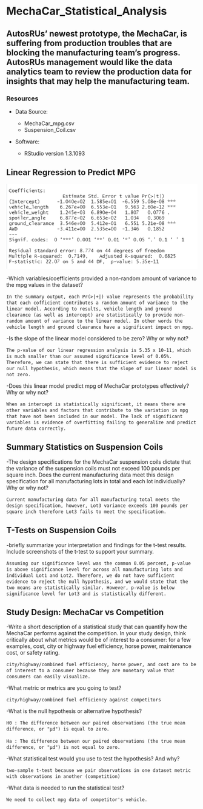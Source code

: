 # MechaCar_Statistical_Analysis

## AutosRUs’ newest prototype, the MechaCar, is suffering from production troubles that are blocking the manufacturing team’s progress. AutosRUs management would like the data analytics team to review the production data for insights that may help the manufacturing team.

### Resources

- Data Source: 
	- MechaCar_mpg.csv
	- Suspension_Coil.csv

- Software:
	- RStudio version 1.3.1093


## Linear Regression to Predict MPG
![alt text](https://github.com/Yunaka1269/MechaCar_Statistical_Analysis/blob/main/pic/linear_reg.PNG "Linear_Reg")

-Which variables/coefficients provided a non-random amount of variance to the mpg values in the dataset?

	In the summary output, each Pr(>|+|) value represents the probability that each cofficient contributes a random amount of variance to the linear model. According to results, vehicle length and ground clearance (as well as intercept) are statistically to provide non-random amount of variance to the linear model. In other words the vehicle length and ground clearance have a significant impact on mpg.

-Is the slope of the linear model considered to be zero? Why or why not?

	The p-value of our linear regression analysis is 5.35 x 10-11, which is much smaller than our assumed significance level of 0.05%. Therefore, we can state that there is sufficient evidence to reject our null hypothesis, which means that the slope of our linear model is not zero.

-Does this linear model predict mpg of MechaCar prototypes effectively? Why or why not?

	When an intercept is statistically significant, it means there are other variables and factors that contribute to the variation in mpg that have not been included in our model. The lack of significant variables is evidence of overfitting failing to generalize and predict future data correctly. 

## Summary Statistics on Suspension Coils
-The design specifications for the MechaCar suspension coils dictate that the variance of the suspension coils must not exceed 100 pounds per square inch. Does the current manufacturing data meet this design specification for all manufacturing lots in total and each lot individually? Why or why not?

	Current manufacturing data for all manufacturing total meets the design specification, however, Lot3 variance exceeds 100 pounds per square inch therefore Lot3 fails to meet the specification. 

## T-Tests on Suspension Coils
-briefly summarize your interpretation and findings for the t-test results. Include screenshots of the t-test to support your summary.

	Assuming our significance level was the common 0.05 percent, p-value is above significance level for across all manufacturing lots and individual Lot1 and Lot2. Therefore, we do not have sufficient evidence to reject the null hypothesis, and we would state that the two means are statistically similar. However, p-value is below significance level for Lot3 and is statistically different.

## Study Design: MechaCar vs Competition
-Write a short description of a statistical study that can quantify how the MechaCar performs against the competition. In your study design, think critically about what metrics would be of interest to a consumer: for a few examples, cost, city or highway fuel efficiency, horse power, maintenance cost, or safety rating.

	city/highway/combined fuel efficiency, horse power, and cost are to be of interest to a consumer because they are monetary value that consumers can easily visualize.  

-What metric or metrics are you going to test?

	city/highway/combined fuel efficiency against competitors

-What is the null hypothesis or alternative hypothesis?

	H0 : The difference between our paired observations (the true mean difference, or "μd") is equal to zero.
	
	Ha : The difference between our paired observations (the true mean difference, or "μd") is not equal to zero.

-What statistical test would you use to test the hypothesis? And why?

	two-sample t-test because we pair observations in one dataset metric with observations in another (competition)

-What data is needed to run the statistical test?

	We need to collect mpg data of competitor's vehicle. 
